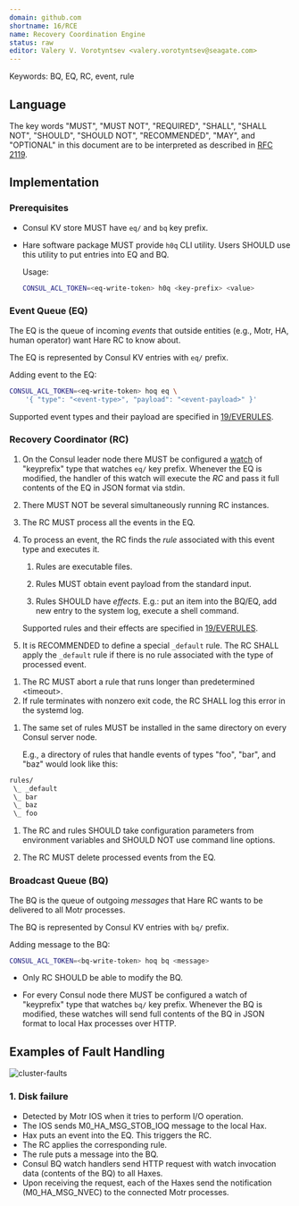 ```yaml
---
domain: github.com
shortname: 16/RCE
name: Recovery Coordination Engine
status: raw
editor: Valery V. Vorotyntsev <valery.vorotyntsev@seagate.com>
---
```


Keywords: BQ, EQ, RC, event, rule

<!-- XXX
  -- Keywords: EQ, BQ, RC, timers
  --
  -- Note: event types and rules (and rules' effects) will be specified in a separate RFC.
  -->

<!-- XXX TODO:
  --
  -- * Logging & observability.
  --
  -- * Add new terms to 10/GLOSS.
  --
  -- * Timers mechanism.
  --
  -- * "BQ-delivered" (a.k.a. BQ acks) mechanism.
  --
  -- * How to ensure that only RC can modify the BQ?
  --   See
  --   1. [ACL System](https://www.consul.io/docs/acl/acl-system)
  --   2. [Bootstrap the ACL system](https://learn.hashicorp.com/tutorials/consul/access-control-setup-production)
  --   3. [ACL Rules](https://www.consul.io/docs/acl/acl-rules)
  --
  -- * Read about Consul [Security Model](https://www.consul.io/docs/internals/security.html).  How can we apply that information?
  -->

## Language

The key words "MUST", "MUST NOT", "REQUIRED", "SHALL", "SHALL NOT", "SHOULD", "SHOULD NOT", "RECOMMENDED", "MAY", and "OPTIONAL" in this document are to be interpreted as described in [RFC 2119](https://tools.ietf.org/html/rfc2119).

## Implementation

### Prerequisites

* Consul KV store MUST have `eq/` and `bq` key prefix.

* Hare software package MUST provide `h0q` CLI utility.  Users SHOULD use this utility to put entries into EQ and BQ.

  Usage:
  ```sh
  CONSUL_ACL_TOKEN=<eq-write-token> h0q <key-prefix> <value>
  ```

### Event Queue (EQ)

The EQ is the queue of incoming _events_ that outside entities (e.g., Motr, HA, human operator) want Hare RC to know about.

The EQ is represented by Consul KV entries with `eq/` prefix.

<!-- XXX Describe epoch? -->

Adding event to the EQ:
```sh
CONSUL_ACL_TOKEN=<eq-write-token> hoq eq \
    '{ "type": "<event-type>", "payload": "<event-payload>" }'
```

Supported event types and their payload are specified in [19/EVERULES](../19/README.md).

### Recovery Coordinator (RC)

1. On the Consul leader node there MUST be configured a [watch](https://www.consul.io/docs/agent/watches.html#keyprefix) of "keyprefix" type that watches `eq/` key prefix.  Whenever the EQ is modified, the handler of this watch will execute the _RC_ and pass it full contents of the EQ in JSON format via stdin.

1. There MUST NOT be several simultaneously running RC instances.  <!-- XXX This is guaranteed by Consul, isn't it? -->

1. The RC MUST process all the events in the EQ.

1. To process an event, the RC finds the _rule_ associated with this event type and executes it.

   1. Rules are executable files.

   1. Rules MUST obtain event payload from the standard input.

   1. Rules SHOULD have _effects_.  E.g.: put an item into the BQ/EQ, add new entry to the system log, execute a shell command.

   Supported rules and their effects are specified in [19/EVERULES](../19/README.md).

1. It is RECOMMENDED to define a special `_default` rule.  The RC SHALL apply the `_default` rule if there is no rule associated with the type of processed event.

<!-- XXX We may borrow some rule processing ideas from iptables/nftables.
  -->

1. The RC MUST abort a rule that runs longer than predetermined \<timeout\>.
1. If rule terminates with nonzero exit code, the RC SHALL log this error in the systemd log.

<!-- XXX How is RC to be configured?  Do we want to reconfigure it at runtime?
  -->

1. The same set of rules MUST be installed in the same directory on every Consul server node.

   E.g., a directory of rules that handle events of types "foo", "bar", and "baz" would look like this:
  ```sh
  rules/
   \_ _default
   \_ bar
   \_ baz
   \_ foo
  ```

1. The RC and rules SHOULD take configuration parameters from environment variables and SHOULD NOT use command line options.  <!-- Rationale: https://12factor.net/config -->

1. The RC MUST delete processed events from the EQ.

### Broadcast Queue (BQ)

The BQ is the queue of outgoing _messages_ that Hare RC wants to be delivered to all Motr processes.

The BQ is represented by Consul KV entries with `bq/` prefix.

Adding message to the BQ:
```sh
CONSUL_ACL_TOKEN=<bq-write-token> hoq bq <message>
```

<!-- XXX-OPTIMIZATION: `h0q` uses Consul transaction mechanism and CAS to increment the epoch.  If only RC is allowed to modify the BQ, we may want to use a more lightweight mechanism. -->

* Only RC SHOULD be able to modify the BQ.  <!-- XXX How to ensure that? -->

* For every Consul node there MUST be configured a watch of "keyprefix" type that watches `bq/` key prefix.  Whenever the BQ is modified, these watches will send full contents of the BQ in JSON format to local Hax processes over HTTP.

## Examples of Fault Handling

![cluster-faults](cluster-faults.png)

### 1. Disk failure

* Detected by Motr IOS when it tries to perform I/O operation.
* The IOS sends M0_HA_MSG_STOB_IOQ message to the local Hax.
* Hax puts an event into the EQ.  This triggers the RC.
* The RC applies the corresponding rule.
* The rule puts a message into the BQ.
* Consul BQ watch handlers send HTTP request with watch invocation
  data (contents of the BQ) to all Haxes.
* Upon receiving the request, each of the Haxes send the notification
  (M0_HA_MSG_NVEC) to the connected Motr processes.

<!-- XXX-TODO: Add a [sequence diagram](https://plantuml.com/sequence-diagram).
  -->
